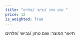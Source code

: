 ```yaml
---
title: "שום טחון /גבישי /פלחים "
price: 12
is_weighted: True
---
```


תיאור המוצר: שום טחון /גבישי /פלחים 
